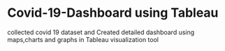 # Covid-19-Dashboard using Tableau
collected covid 19 dataset and Created detailed dashboard using maps,charts and graphs in Tableau visualization tool
